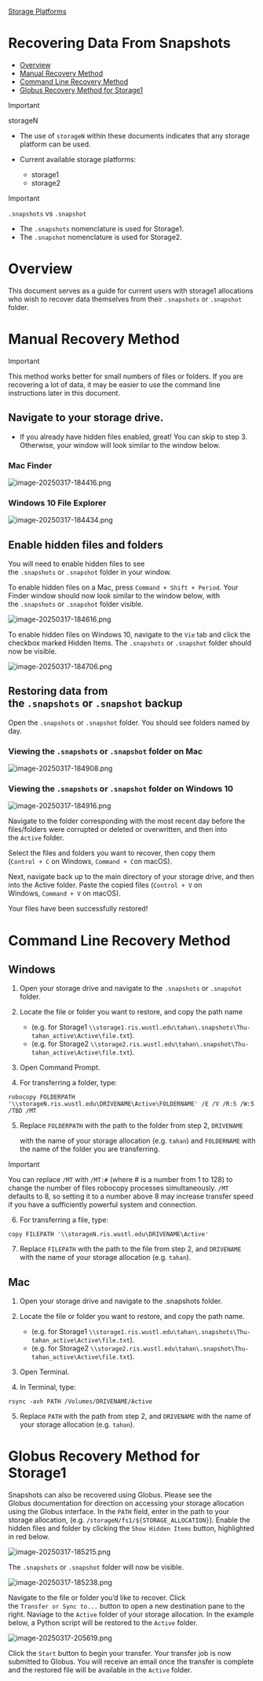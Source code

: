 
[Storage Platforms](../Storage%20Platforms.md)

# Recovering Data From Snapshots

- [Overview](#overview)
- [Manual Recovery Method](#manual-recovery-method)
- [Command Line Recovery Method](#command-line-recovery-method)
- [Globus Recovery Method for Storage1](#globus-recovery-method-for-storage1)

> [!IMPORTANT]
> storageN
>
> - The use of `storageN` within these documents indicates that any storage platform can be used.
> - Current available storage platforms:
>
>   - storage1
>   - storage2

> [!IMPORTANT]
> `.snapshots` vs `.snapshot`
>
> - The `.snapshots` nomenclature is used for Storage1.
> - The `.snapshot` nomenclature is used for Storage2.

# Overview

This document serves as a guide for current users with storage1 allocations who wish to recover data themselves from their `.snapshots` or `.snapshot` folder.

# Manual Recovery Method

> [!IMPORTANT]
> This method works better for small numbers of files or folders. If you are recovering a lot of data, it may be easier to use the command line instructions later in this document.

## Navigate to your storage drive.

- If you already have hidden files enabled, great! You can skip to step 3. Otherwise, your window will look similar to the window below.

### Mac Finder

![image-20250317-184416.png](../../attachments/1576538f-0f94-4f52-94b7-02b57a725776.png)

### Windows 10 File Explorer

![image-20250317-184434.png](../../attachments/4fa9170f-3d0e-4ac2-98c5-8063d48cc82f.png)

## Enable hidden files and folders

You will need to enable hidden files to see the `.snapshots` or `.snapshot` folder in your window.

To enable hidden files on a Mac, press `Command + Shift + Period`. Your Finder window should now look similar to the window below, with the `.snapshots` or `.snapshot` folder visible.

![image-20250317-184616.png](../../attachments/f8d6d1b4-ebdd-4769-a85b-0a29ac16486c.png)

To enable hidden files on Windows 10, navigate to the `Vie` tab and click the checkbox marked Hidden Items. The `.snapshots` or `.snapshot` folder should now be visible.

![image-20250317-184706.png](../../attachments/fd31229d-ac36-4ca0-9d15-bc3fcfa9e598.png)

## Restoring data from the `.snapshots` or `.snapshot` backup

Open the `.snapshots` or `.snapshot` folder. You should see folders named by day.

### Viewing the `.snapshots` or `.snapshot` folder on Mac

![image-20250317-184908.png](../../attachments/d6e00b17-8b0f-408c-86e1-5ba13821fe48.png)

### Viewing the `.snapshots` or `.snapshot` folder on Windows 10

![image-20250317-184916.png](../../attachments/8189feb3-ef13-45c3-99c5-9b76e36318d7.png)

Navigate to the folder corresponding with the most recent day before the files/folders were corrupted or deleted or overwritten, and then into the `Active` folder.

Select the files and folders you want to recover, then copy them (`Control + C` on Windows, `Command + C`on macOS).

Next, navigate back up to the main directory of your storage drive, and then into the Active folder. Paste the copied files (`Control + V` on Windows, `Command + V` on macOS).

Your files have been successfully restored!

# Command Line Recovery Method

## Windows

1. Open your storage drive and navigate to the `.snapshots` or `.snapshot` folder.
2. Locate the file or folder you want to restore, and copy the path name

   - (e.g. for Storage1 `\\storage1.ris.wustl.edu\tahan\.snapshots\Thu-tahan_active\Active\file.txt`).
   - (e.g. for Storage2 `\\storage2.ris.wustl.edu\tahan\.snapshot\Thu-tahan_active\Active\file.txt`).
3. Open Command Prompt.
4. For transferring a folder, type:

```
robocopy FOLDERPATH '\\storageN.ris.wustl.edu\DRIVENAME\Active\FOLDERNAME' /E /V /R:5 /W:5 /TBD /MT
```

5. Replace `FOLDERPATH` with the path to the folder from step 2, `DRIVENAME`

   with the name of your storage allocation (e.g. `tahan`) and `FOLDERNAME` with the name of the folder you are transferring.

> [!IMPORTANT]
> You can replace `/MT` with `/MT:#` (where # is a number from 1 to 128) to change the number of files robocopy processes simultaneously. `/MT` defaults to 8, so setting it to a number above 8 may increase transfer speed if you have a sufficiently powerful system and connection.

6. For transferring a file, type:

```
copy FILEPATH '\\storageN.ris.wustl.edu\DRIVENAME\Active'
```

7. Replace `FILEPATH` with the path to the file from step 2, and `DRIVENAME` with the name of your storage allocation (e.g. `tahan`).

## Mac

1. Open your storage drive and navigate to the .snapshots folder.
2. Locate the file or folder you want to restore, and copy the path name.

   - (e.g. for Storage1 `\\storage1.ris.wustl.edu\tahan\.snapshots\Thu-tahan_active\Active\file.txt`).
   - (e.g. for Storage2 `\\storage2.ris.wustl.edu\tahan\.snapshot\Thu-tahan_active\Active\file.txt`).
3. Open Terminal.
4. In Terminal, type:

```
rsync -avh PATH /Volumes/DRIVENAME/Active
```

5. Replace `PATH` with the path from step 2, and `DRIVENAME` with the name of your storage allocation (e.g. `tahan`).

# Globus Recovery Method for Storage1

Snapshots can also be recovered using Globus. Please see the Globus documentation for direction on accessing your storage allocation using the Globus interface. In the `PATH` field, enter in the path to your storage allocation, (e.g. `/storageN/fs1/${STORAGE_ALLOCATION}`). Enable the hidden files and folder by clicking the `Show Hidden Items` button, highlighted in red below.

![image-20250317-185215.png](../../attachments/820bd88e-872f-4ba2-9960-0fa82df873bd.png)

The `.snapshots` or `.snapshot` folder will now be visible.

![image-20250317-185238.png](../../attachments/b78692d3-90dd-4ff5-8986-4f6a7e3f8ada.png)

Navigate to the file or folder you’d like to recover. Click the `Transfer or Sync to...` button to open a new destination pane to the right. Naviage to the `Active` folder of your storage allocation. In the example below, a Python script will be restored to the `Active` folder.

![image-20250317-205619.png](../../attachments/ea338bc9-cd1a-48a3-828a-ccc96380196e.png)

Click the `Start` button to begin your transfer. Your transfer job is now submitted to Globus. You will receive an email once the transfer is complete and the restored file will be available in the `Active` folder.
